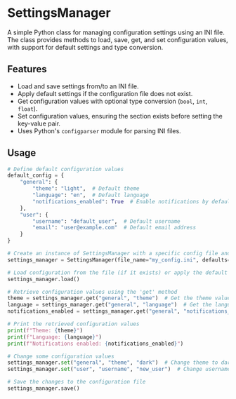 # SettingsManager

A simple Python class for managing configuration settings using an INI file. The class provides methods to load, save, get, and set configuration values, with support for default settings and type conversion.

## Features

- Load and save settings from/to an INI file.
- Apply default settings if the configuration file does not exist.
- Get configuration values with optional type conversion (`bool`, `int`, `float`).
- Set configuration values, ensuring the section exists before setting the key-value pair.
- Uses Python's `configparser` module for parsing INI files.

## Usage

```py
# Define default configuration values
default_config = {
	"general": {
		"theme": "light",  # Default theme
		"language": "en",  # Default language
		"notifications_enabled": True  # Enable notifications by default
	},
	"user": {
		"username": "default_user",  # Default username
		"email": "user@example.com"  # Default email address
	}
}

# Create an instance of SettingsManager with a specific config file and default values
settings_manager = SettingsManager(file_name="my_config.ini", defaults=default_config)

# Load configuration from the file (if it exists) or apply the default values
settings_manager.load()

# Retrieve configuration values using the 'get' method
theme = settings_manager.get("general", "theme")  # Get the theme value
language = settings_manager.get("general", "language")  # Get the language value
notifications_enabled = settings_manager.get("general", "notifications_enabled", "bool")  # Get notifications status as a boolean

# Print the retrieved configuration values
print(f"Theme: {theme}")
print(f"Language: {language}")
print(f"Notifications enabled: {notifications_enabled}")

# Change some configuration values
settings_manager.set("general", "theme", "dark")  # Change theme to dark
settings_manager.set("user", "username", "new_user")  # Change username

# Save the changes to the configuration file
settings_manager.save()
```